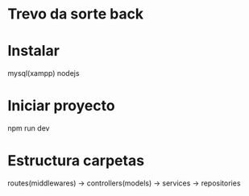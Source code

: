 # Trevo da sorte back

# Instalar
mysql(xampp)
nodejs

# Iniciar proyecto
npm run dev

# Estructura carpetas
routes(middlewares) -> controllers(models) -> services -> repositories

